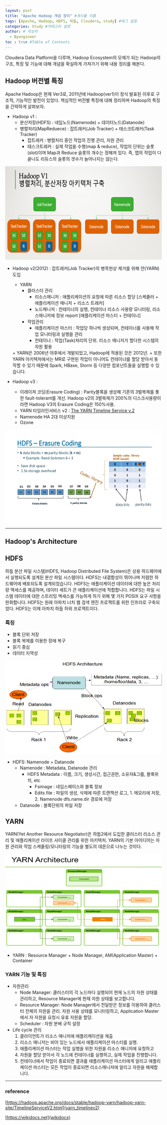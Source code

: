 ```yaml
---
layout: post
title: "Apache Hadoop 개념 정리" #게시물 이름
tags: [Apache, Hadoop, HDFS, 하둡, Cloudera, study] #태그 설정
categories: Study #카테고리 설정
author: # 작성자
  - Byungineer
toc : true #Table of Contents
---
```


Cloudera Data Platform을 다루며, Hadoop Ecosystem의 모체가 되는 Hadoop의 구조, 특징 및 기능에 대해 개념을 확실하게 가져가기 위해 내용 정리를 해본다.

## Hadoop 버전별 특징
Apache Hadoop은 현재 Ver3로, 2011년에 Hadoop(ver1)이 정식 발표된 이후로 구조적, 기능적인 발전이 있었다. 핵심적인 버전별 특징에 대해 정리하며 Hadoop의 특징을 간략하게 살펴보자.

- Hadoop v1 : 
  - 분산저장(HDFS) : 네임노드(Namenode) + 데이터노드(Datanode)
  - 병렬처리(MapReduece) : 잡트래커(Job Tracker) + 태스크트래커(Task Tracker)
    - 잡트래커 : 병렬처리 중인 작업의 진행 관리, 자원 관리
    - 태스크트래커 : 실제 작업을 수행(map & reduce), 작업의 단위는 슬롯(slot)이며 Map과 Reduce 슬롯의 개수는 정해져 있다. 즉, 맵의 작업이 다 끝나도 리듀스의 슬롯의 갯수가 늘어나지는 않는다.

<img src="/image/hadoopv1.png" alt="hadoopv1" style="height: 300px; width:700px;"/>

- Hadoop v2(2012) : 잡트래커(Job Tracker)의 병목현상 제거를 위해 얀(YARN) 도입 
  - YARN
    - 클러스터 관리
      - 리소스매니저 : 애플리케이션의 요청에 따른 리소스 할당 [스케쥴러 + 애플리케이션 매니저 + 리소스 트래커]
      - 노드매니저 : 컨테이너의 실행, 컨테이너 리소스 사용량 모니터링, 리소스매니저에 정보 report [애플리케이션 마스터 + 컨테이너]
    - 작업관리
      - 애플리케이션 마스터 : 작업당 하나씩 생성되며, 컨테이너를 사용해 작업 모니터링과 실행을 관리
      - 컨테이너 : 작업(Task)처리의 단위. 리소스 매니저가 할다한 시스템의 자원 활용
  <aside>
  + YARN은 2006년 야후에서 개발되었고, Hadoop에 적용된 것은 2012년.
  + 또한 YARN 아키텍처에서는 MR로 구현된 작업이 아니어도 컨테이너를 할당 받아서 동작할 수 있기 때문에 Spark, HBase, Storm 등 다양한 컴포넌트들을 실행할 수 있습니다.
  </aside>

- Hadoop v3 : 
  - 이레이져 코딩(Erasure Coding) : Parity블록을 생성해 기존의 3벌복제를 통한 fault-tolerant를 개선. Hadoop v2의 3벌복제가 200%의 디스크사용량이라면 Hadoop V3의 Erasure Coding은 150%사용.
  - YARN 타임라인서비스 v2 : [The YARN Timeline Service v.2](yarn_timelinev2)
  - Namenode HA 2대 이상지원
  - Ozone

<img src="/image/erasure.png" alt="erasure_coding" style="height: 300px; width:700px;"/>

---

## Hadoop's Architecture

## HDFS
하둡 분산 파일 시스템(HDFS, Hadoop Distributed File System)은 상용 하드웨어에서 실행되도록 설계된 분산 파일 시스템이다. HDFS는 내결함성이 뛰어나며 저렴한 하드웨어에 배포되도록 설계되었습니다. HDFS는 애플리케이션 데이터에 대한 높은 처리량 액세스를 제공하며, 데이터 세트가 큰 애플리케이션에 적합합니다. HDFS는 파일 시스템 데이터에 대한 스트리밍 액세스를 가능하게 하기 위해 몇 가지 POSIX 요구 사항을 완화합니다. HDFS는 원래 아파치 너치 웹 검색 엔진 프로젝트를 위한 인프라로 구축되었다. HDFS는 이제 아파치 하둡 하위 프로젝트이다.

### 특징
- 블록 단위 저장
- 블록 복제를 이용한 장애 복구
- 읽기 중심
- 데이터 지역성


<img src="/image/hdfsarchitecture.png" alt="hdfsarchitecture.png" style="height: 300px; width:700px;"/>

- HDFS: Namenode + Datanode
  - Namenode : Metadata, Datanode 관리
    - HDFS Metadata : 이름, 크기, 생성시간, 접근권한, 소유자&그룹, 블록위치, etc
      - Fsimage : 네임스페이스와 블록 정보
      - Edits file : 파일의 생성, 삭제에 따른 트랜잭션 로그, 1. 메모리에 저장, 2. Namenode dfs.name.dir 경로에 저장
  - Datanode : 블록단위의 파일 저장

## YARN
YARN(Yet Another Resource Negotiator)은 하둡2에서 도입한 클러스터 리소스 관리 및 애플리케이션 라이프 사이클 관리를 위한 아키텍처. YARN의 기본 아이디어는 자원 관리와 작업 스케줄링/모니터링의 기능을 별도의 데몬으로 나누는 것이다.

<img src="/image/yarnarchitecture.png" alt="hdfsarchitecture.png" style="height: 300px; width:700px;"/>

- YARN : Resource Manager + Node Manager, AM(Application Master) + Container

### YARN 기능 및 특징
- 자원관리
  - Node Manager:  클러스터의 각 노드마다 실행되어 현재 노드의 자원 상태를 관리하고, Resource Manager에 현재 자원 상태를 보고합니다.
  - Resource Manager: Node Manager에서 전달받은 정보를 이용하여 클러스터 전체의 자원을 관리. 자원 사용 상태를 모니터링하고, Application Master에서 자 자원을 요청시 유휴 자원을 할당.
  - Scheduler : 자원 분배 규칙 설정
- Life cycle 관리
  1. 클라이언트가 리소스 매니저에 애플리케이션을 제출
  2. 리소스 매니저는 비어 있는 노드에서 애플리케이션 마스터를 실행. 
  3. 애플리케이션 마스터는 작업 실행을 위한 자원을 리소스 매니저에 요청하고
  4. 자원을 할당 받아서 각 노드에 컨테이너를 실행하고, 실제 작업을 진행합니다. 
  5. 컨테이너에서 작업이 종료되면 결과를 애플리케이션 마스터에게 알리고 애플리케이션 마스터는 모든 작업이 종료되면 리소스매니저에 알리고 자원을 해제합니다.

---
### reference
[https://hadoop.apache.org/docs/stable/hadoop-yarn/hadoop-yarn-site/TimelineServiceV2.html](yarn_timelinev2)

[https://wikidocs.net](wikidocs)

[yarn_timelinev2]: https://hadoop.apache.org/docs/stable/hadoop-yarn/hadoop-yarn-site/TimelineServiceV2.html
[wikidocs]: https://wikidocs.net/22766